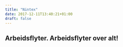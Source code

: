 ```yaml
---
title: "Nintex"
date: 2017-12-11T13:40:21+01:00
draft: false
---
```


## Arbeidsflyter. Arbeidsflyter over alt!